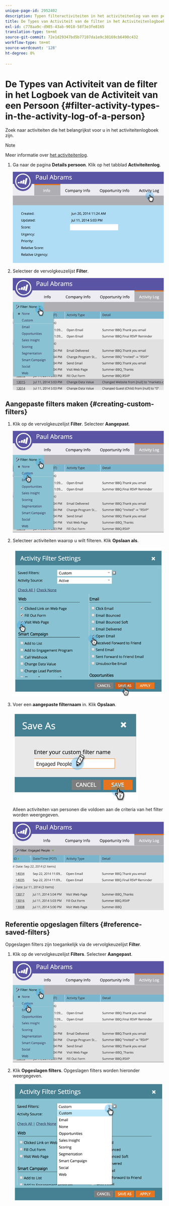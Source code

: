 ```yaml
---
unique-page-id: 2952402
description: Typen filteractiviteiten in het activiteitenlog van een persoon - Marketo-documenten - Productdocumentatie
title: De Types van Activiteit van de filter in het Activiteitenlogboek van een Persoon
exl-id: c778aa9c-d985-43ab-9018-58f3e3fe8165
translation-type: tm+mt
source-git-commit: 72e1d29347bd5b77107da1e9c30169cb6490c432
workflow-type: tm+mt
source-wordcount: '128'
ht-degree: 0%

---
```


# De Types van Activiteit van de filter in het Logboek van de Activiteit van een Persoon {#filter-activity-types-in-the-activity-log-of-a-person}

Zoek naar activiteiten die het belangrijkst voor u in het activiteitenlogboek zijn.

>[!NOTE]
>
>Meer informatie over [het activiteitenlog](/help/marketo/product-docs/core-marketo-concepts/smart-lists-and-static-lists/managing-people-in-smart-lists/locate-the-activity-log-for-a-person.md).

1. Ga naar de pagina **Details persoon**. Klik op het tabblad **Activiteitenlog**.

   ![](assets/one.png)

1. Selecteer de vervolgkeuzelijst **Filter**.

   ![](assets/two-3.png)

## Aangepaste filters maken {#creating-custom-filters}

1. Klik op de vervolgkeuzelijst **Filter**. Selecteer **Aangepast**.

   ![](assets/three-3.png)

1. Selecteer activiteiten waarop u wilt filteren. Klik **Opslaan als**.

   ![](assets/image2015-4-27-22-3a55-3a43.png)

1. Voer een **aangepaste filternaam** in. Klik **Opslaan**.

   ![](assets/five-1.png)

   Alleen activiteiten van personen die voldoen aan de criteria van het filter worden weergegeven.

   ![](assets/six-1.png)

## Referentie opgeslagen filters {#reference-saved-filters}

Opgeslagen filters zijn toegankelijk via de vervolgkeuzelijst **Filter**.

1. Klik op de vervolgkeuzelijst **Filters**. Selecteer **Aangepast**.

   ![](assets/seven-1.png)

1. Klik **Opgeslagen filters**. Opgeslagen filters worden hieronder weergegeven.

   ![](assets/eight.png)
